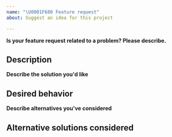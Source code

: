 ```yaml
---
name: "\U0001F680 Feature request"
about: Suggest an idea for this project

---
```


<!--
Thank you for suggesting an idea to make Node.js better.

Please fill in as much of the template below as you're able.
-->

**Is your feature request related to a problem? Please describe.**
## Description

**Describe the solution you'd like**
## Desired behavior

**Describe alternatives you've considered**
## Alternative solutions considered
